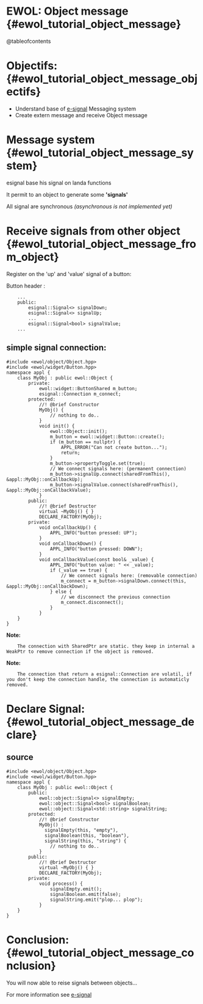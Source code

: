 EWOL: Object message                                {#ewol_tutorial_object_message}
====================

@tableofcontents

Objectifs:                                {#ewol_tutorial_object_message_objectifs}
==========

  - Understand base of [e-signal](http://atria-soft.github.io/esignal) Messaging system
  - Create extern message and receive Object message

Message system                                {#ewol_tutorial_object_message_system}
==============

esignal base his signal on landa functions

It permit to an object to generate some **'signals'**

All signal are synchronous *(asynchronous is not implemented yet)*


Receive signals from other object                                {#ewol_tutorial_object_message_from_object}
=================================

Register on the 'up' and 'value' signal of a button:

Button header :
```{.cpp}
	...
	public:
		esignal::Signal<> signalDown;
		esignal::Signal<> signalUp;
		...
		esignal::Signal<bool> signalValue;
	...
```

simple signal connection:
-------------------------

```{.cpp}
#include <ewol/object/Object.hpp>
#include <ewol/widget/Button.hpp>
namespace appl {
	class MyObj : public ewol::Object {
		private:
			ewol::widget::ButtonShared m_button;
			esignal::Connection m_connect;
		protected:
			//! @brief Constructor
			MyObj() {
				// nothing to do..
			}
			void init() {
				ewol::Object::init();
				m_button = ewol::widget::Button::create();
				if (m_button == nullptr) {
					APPL_ERROR("Can not create button...");
					return;
				}
				m_button->propertyToggle.set(true);
				// We connect signals here: (permanent connection)
				m_button->signalUp.connect(sharedFromThis(), &appl::MyObj::onCallbackUp);
				m_button->signalValue.connect(sharedFromThis(), &appl::MyObj::onCallbackValue);
			}
		public:
			//! @brief Destructor
			virtual ~MyObj() { }
			DECLARE_FACTORY(MyObj);
		private:
			void onCallbackUp() {
				APPL_INFO("button pressed: UP");
			}
			void onCallbackDown() {
				APPL_INFO("button pressed: DOWN");
			}
			void onCallbackValue(const bool& _value) {
				APPL_INFO("button value: " << _value);
				if (_value == true) {
					// We connect signals here: (removable connection)
					m_connect = m_button->signalDown.connect(this, &appl::MyObj::onCallbackDown);
				} else {
					// we disconnect the previous connection
					m_connect.disconnect();
				}
			}
	}
}
```

**Note:**

```
	The connection with SharedPtr are static. they keep in internal a WeakPtr to remove connection if the object is removed.
```

**Note:**

```
	The connection that return a esignal::Connection are volatil, if you don't keep the connection handle, the connection is automaticly removed.
```

Declare Signal:                                {#ewol_tutorial_object_message_declare}
===============

source
-------

```{.cpp}
#include <ewol/object/Object.hpp>
#include <ewol/widget/Button.hpp>
namespace appl {
	class MyObj : public ewol::Object {
		public:
			ewol::object::Signal<> signalEmpty;
			ewol::object::Signal<bool> signalBoolean;
			ewol::object::Signal<std::string> signalString;
		protected:
			//! @brief Constructor
			MyObj() :
			  signalEmpty(this, "empty"),
			  signalBoolean(this, "boolean"),
			  signalString(this, "string") {
				// nothing to do..
			}
		public:
			//! @brief Destructor
			virtual ~MyObj() { }
			DECLARE_FACTORY(MyObj);
		private:
			void process() {
				signalEmpty.emit();
				signalBoolean.emit(false);
				signalString.emit("plop... plop");
			}
	}
}
```

Conclusion:                                {#ewol_tutorial_object_message_conclusion}
===========

You will now able to reise signals between objects...

For more information see [e-signal](http://atria-soft.github.io/esignal)




